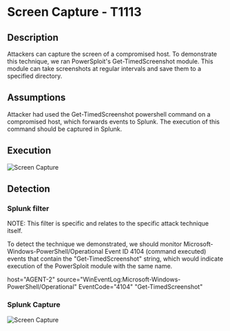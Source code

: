 # Screen Capture - T1113

## Description

Attackers can capture the screen of a compromised host. 
To demonstrate this technique, we ran PowerSploit's Get-TimedScreenshot module. This module can take screenshots at regular intervals and save them to a specified directory.

## Assumptions

Attacker had used the Get-TimedScreenshot powershell command on a compromised host, which forwards events to Splunk. The execution of this command should be captured in Splunk.

## Execution

![Screen Capture](https://user-images.githubusercontent.com/36422282/55612076-6df32a00-5755-11e9-9e8c-e55eeecfdf11.PNG)

## Detection

### Splunk filter

NOTE: This filter is specific and relates to the specific attack technique itself.

To detect the technique we demonstrated, we should monitor Microsoft-Windows-PowerShell/Operational Event ID 4104 (command executed) events that contain the "Get-TimedScreenshot" string, which would indicate execution of the PowerSploit module with the same name.

host="AGENT-2" source="WinEventLog:Microsoft-Windows-PowerShell/Operational" EventCode="4104" "Get-TimedScreenshot" 

### Splunk Capture

![Screen Capture](https://user-images.githubusercontent.com/36422282/55611908-ee655b00-5754-11e9-9446-c512346426c5.png)
